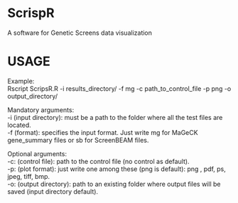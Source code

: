# ScrispR
A software for Genetic Screens data visualization

# USAGE

Example:<br/>
Rscript ScripsR.R -i results_directory/ -f mg -c path_to_control_file -p png -o output_directory/


Mandatory arguments:<br/>
-i (input directory): must be a path to the folder where all the test files are located. <br/>
-f (format): specifies the input format. Just write mg for MaGeCK gene_summary files or sb for ScreenBEAM files.<br/>

Optional arguments:<br/>
-c: (control file): path to the control file (no control as default). <br/>
-p: (plot format): just write one among these (png is default): png , pdf, ps, jpeg, tiff, bmp.<br/>
-o: (output directory): path to an existing folder where output files will be saved (input directory default). <br/>

